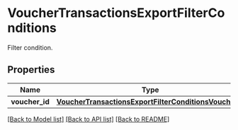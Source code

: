 # VoucherTransactionsExportFilterConditions

Filter condition.

## Properties
Name | Type | Description | Notes
------------ | ------------- | ------------- | -------------
**voucher_id** | [**VoucherTransactionsExportFilterConditionsVoucherId**](VoucherTransactionsExportFilterConditionsVoucherId.md) |  | [optional] 

[[Back to Model list]](../README.md#documentation-for-models) [[Back to API list]](../README.md#documentation-for-api-endpoints) [[Back to README]](../README.md)


